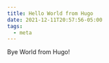 ```yaml
---
title: Hello World from Hugo
date: 2021-12-11T20:57:56-05:00
tags:
  - meta
---
```


Bye World from Hugo!
